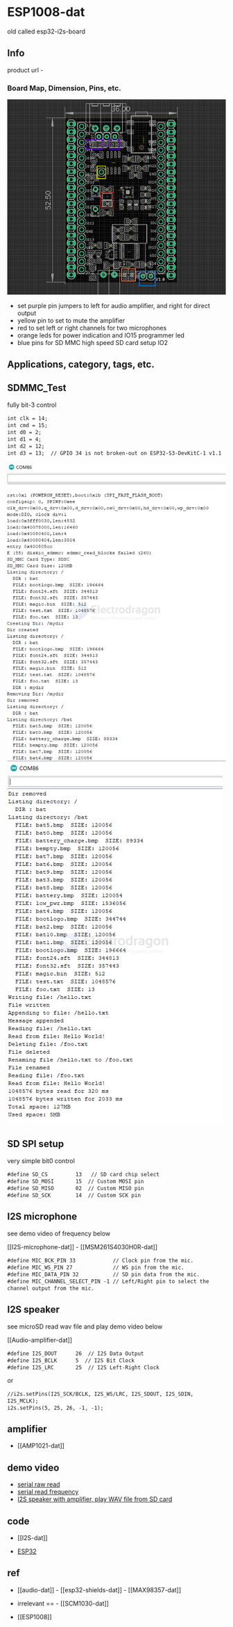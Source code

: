 
# ESP1008-dat

old called esp32-i2s-board

## Info

product url - 

### Board Map, Dimension, Pins, etc.

![](2025-04-08-17-08-20.png)

- set purple pin jumpers to left for audio amplifier, and right for direct output 
- yellow pin to set to mute the amplifier 
- red to set left or right channels for two microphones 
- orange leds for power indication and IO15 programmer led
- blue pins for SD MMC high speed SD card setup IO2 


## Applications, category, tags, etc. 


## SDMMC_Test 

fully bit-3 control 

    int clk = 14;
    int cmd = 15;
    int d0 = 2;
    int d1 = 4;
    int d2 = 12;
    int d3 = 13;  // GPIO 34 is not broken-out on ESP32-S3-DevKitC-1 v1.1

![](2025-04-02-19-08-35.png) ![](2025-04-02-19-09-30.png)

## SD SPI setup 

very simple bit0 control 

    #define SD_CS         13   // SD card chip select
    #define SD_MOSI       15  // Custom MOSI pin
    #define SD_MISO       02  // Custom MISO pin
    #define SD_SCK        14  // Custom SCK pin


## I2S microphone 

see demo video of frequency below 

[[I2S-microphone-dat]] - [[MSM261S4030H0R-dat]]
  
    #define MIC_BCK_PIN 33            // Clock pin from the mic.
    #define MIC_WS_PIN 27             // WS pin from the mic.
    #define MIC_DATA_PIN 32           // SD pin data from the mic.
    #define MIC_CHANNEL_SELECT_PIN -1 // Left/Right pin to select the channel output from the mic.

## I2S speaker 

see microSD read wav file and play demo video below 

[[Audio-amplifier-dat]]

    #define I2S_DOUT      26  // I2S Data Output
    #define I2S_BCLK      5  // I2S Bit Clock
    #define I2S_LRC       25  // I2S Left-Right Clock

or 

    //i2s.setPins(I2S_SCK/BCLK, I2S_WS/LRC, I2S_SDOUT, I2S_SDIN, I2S_MCLK);
    i2s.setPins(5, 25, 26, -1, -1);

## amplifier

- [[AMP1021-dat]]


## demo video

- [serial raw read ](https://t.me/electrodragon3/346)
- [serial read frequency ](https://t.me/electrodragon3/347)
- [I2S speaker with amplifier, play WAV file from SD card ](https://t.me/electrodragon3/348)




## code 

- [[I2S-dat]]

- [ESP32](https://github.com/Edragon/Arduino-ESP32) 


## ref 

- [[audio-dat]] - [[esp32-shields-dat]] - [[MAX98357-dat]]

- irrelevant == - [[SCM1030-dat]] 

- [[ESP1008]] 

